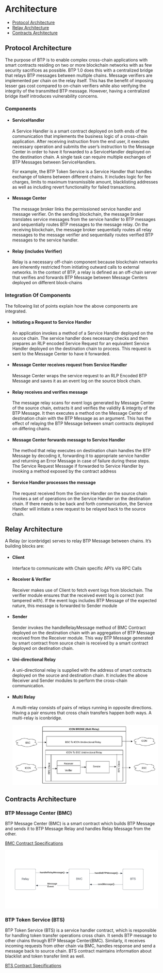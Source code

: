  # Architecture 
- [Protocol Architecture](#protocol-architecture)
- [Relay Architecture](#relay-architecture)
- [Contracts Architecture](#contracts-architecture)


 ## Protocol Architecture

 The purpose of BTP is to enable complex cross-chain applications with smart contracts residing on two or more blockchain networks with as few security sacrifices as possible. BTP 1.0 does this with a centralized bridge that relays BTP messages between multiple chains. Message verifiers are implemented per chain on the relay itself. This has the benefit of imposing lesser gas cost compared to on-chain verifiers while also verifying the integrity of the transmitted BTP message. However, having a centralized bridge itself introduces vulnerability concerns.

### Components
* #### ServiceHandler
    A Service Handler is  a smart contract deployed on both ends of the communication that implements the business logic of a cross-chain application. After receiving instruction from the end user, it executes necessary operation and submits the user’s instruction to the Message Center in order to have it forwarded to a ServiceHandler deployed on the destination chain. A single task can require multiple exchanges of BTP Messages between ServiceHandlers. 

    For example, the BTP Token Service is a Service Handler that handles exchange of tokens between different chains. It includes logic for fee charges, limits to maximum transmissible amount, blacklisting addresses as well as including revert functionality for failed transactions.


* #### Message Center
    The message broker links the permissioned service handler and message verifier. On the sending blockchain, the message broker translates service messages from the service handler to BTP messages and sequentially routes BTP messages to the message relay. On the receiving blockchain, the message broker sequentially routes all relay messages to the message verifier and sequentially routes verified BTP messages to the service handler.

* #### Relay (includes Verifier)
    Relay is a necessary off-chain component because blockchain networks are inherently restricted from initiating outward calls to external networks. In the context of BTP, a relay is defined as an off-chain server that verifies and forwards BTP Message between Message Centers deployed on different block-chains

### Integration Of Components
The following list of points explain how the above components are integrated.

* #### Initiating a Request to Service Handler
    An application invokes a method of a Service Handler deployed on the source chain. The service handler does necessary checks and then prepares an RLP encoded Service Request for an equivalent Service Handler deployed on the destination chain to process. This request is sent to the Message Center to have it forwarded.

* #### Message Center receives request from Service Handler
    Message Center wraps the service request to an RLP Encoded BTP Message and saves it as an event log on the source block chain.

* #### Relay receives and verifies message
    The message relay scans for event logs generated by Message Center of the source chain, extracts it and verifies the validity & integrity of the BTP Message. It then executes a method on the Message Center of destination chain with the BTP Message as an argument. This has the effect of relaying the BTP Message between smart contracts deployed on differing chains.

* #### Message Center forwards message to Service Handler
    The method that relay executes on destination chain handles the BTP Message by decoding it, forwarding it to appropriate service handler and returning an Error Message in case of failure during these steps. The Service Request Message if forwarded to Service Handler by invoking a method exposed by the contract address

* #### Service Handler processes the message
    The request received from the Service Handler on the source chain invokes a set of operations on the Service Handler on the destination chain. If there needs to be back and forth communication, the Service Handler will initiate a new request to be relayed back to the source chain.


## Relay Architecture
A Relay (or iconbridge) serves to relay BTP Message between chains. It’s building blocks are:
* #### Client
    Interface to communicate with Chain specific API’s via RPC Calls
* #### Receiver & Verifier
    Receiver makes use of Client to fetch event logs from blockchain. The verifier module ensures that the received event log is correct (not tampered with). If the event logs includes BTP Message of the expected nature, this message is forwarded to Sender module
* #### Sender
    Sender invokes the handleRelayMessage method of BMC Contract deployed on the destination chain with an aggregation of BTP Message received from the Receiver module. This way BTP Message generated by smart contract from source chain is received by a smart contract deployed on destination chain.
* #### Uni-directional Relay
    A uni-directional relay is supplied with the address of smart contracts deployed on the source and destination chain. It includes the above Receiver and Sender modules to perform the cross-chain communication.
* #### Multi Relay
    A multi-relay consists of pairs of relays running in opposite directions. Having a pair ensures that cross chain transfers happen both ways. A multi-relay is iconbridge.

    ![relay_architecture](./img/relay-architecture.png)

## Contracts Architecture 

### BTP Message Center (BMC)
BTP Message Center (BMC) is a smart contract which builds BTP Message and sends it to BTP Message Relay and handles Relay Message from the other.

[BMC Contract Specifications](./specs/bmc.md)

![bmc_architecture](./img/bmc-architecture.png)

### BTP Token Service (BTS)
BTP Token Service (BTS) is a service handler contract, which is responsible for handling token transfer operations cross chain. It sends BTP message to other chains through BTP Message Center(BMC). Similarly, it receives incoming requests from other chain via BMC, handles response and send a message back to source chain.
BTS contract maintains information about blacklist and token transfer limit as well.

[BTS Contract Specifications](./specs/bts.md)